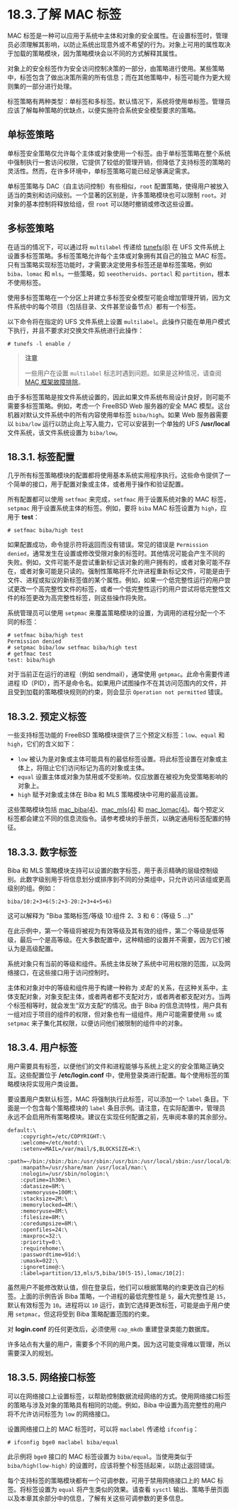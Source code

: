 # 18.3.了解 MAC 标签

MAC 标签是一种可以应用于系统中主体和对象的安全属性。在设置标签时，管理员必须理解其影响，以防止系统出现意外或不希望的行为。对象上可用的属性取决于加载的策略模块，因为策略模块会以不同的方式解释其属性。

对象上的安全标签作为安全访问控制决策的一部分，由策略进行使用。某些策略中，标签包含了做出决策所需的所有信息；而在其他策略中，标签可能作为更大规则集的一部分进行处理。

标签策略有两种类型：单标签和多标签。默认情况下，系统将使用单标签。管理员应该了解每种策略的优缺点，以便实施符合系统安全模型要求的策略。

## 单标签策略

单标签安全策略仅允许每个主体或对象使用一个标签。由于单标签策略在整个系统中强制执行一套访问权限，它提供了较低的管理开销，但降低了支持标签的策略的灵活性。然而，在许多环境中，单标签策略可能已经足够满足需求。

单标签策略与 DAC（自主访问控制）有些相似，`root` 配置策略，使得用户被放入适当的类别和访问级别。一个显著的区别是，许多策略模块也可以限制 `root`。对对象的基本控制将释放给组，但 `root` 可以随时撤销或修改这些设置。

## 多标签策略

在适当的情况下，可以通过将 `multilabel` 传递给 [tunefs(8)](https://man.freebsd.org/cgi/man.cgi?query=tunefs&sektion=8&format=html) 在 UFS 文件系统上设置多标签策略。多标签策略允许每个主体或对象拥有其自己的独立 MAC 标签。只有当策略实现标签功能时，才需要决定使用多标签还是单标签策略，例如 `biba`、`lomac` 和 `mls`。一些策略，如 `seeotheruids`、`portacl` 和 `partition`，根本不使用标签。

使用多标签策略在一个分区上并建立多标签安全模型可能会增加管理开销，因为文件系统中的每个项目（包括目录、文件甚至设备节点）都有一个标签。

以下命令将在指定的 UFS 文件系统上设置 `multilabel`。此操作只能在单用户模式下执行，并且不要求对交换文件系统进行此操作：

```
# tunefs -l enable /
```

>**注意**
>
>一些用户在设置 `multilabel` 标志时遇到问题。如果是这种情况，请查阅 [MAC 框架故障排除](https://docs.freebsd.org/en/books/handbook/mac/#mac-troubleshoot)。

由于多标签策略是按文件系统设置的，因此如果文件系统布局设计良好，则可能不需要多标签策略。例如，考虑一个 FreeBSD Web 服务器的安全 MAC 模型。这台机器对默认文件系统中的所有内容使用单标签 `biba/high`。如果 Web 服务器需要以 `biba/low` 运行以防止向上写入能力，它可以安装到一个单独的 UFS **/usr/local** 文件系统，该文件系统设置为 `biba/low`。

## 18.3.1. 标签配置

几乎所有标签策略模块的配置都将使用基本系统实用程序执行。这些命令提供了一个简单的接口，用于配置对象或主体，或者用于操作和验证配置。

所有配置都可以使用 `setfmac` 来完成，`setfmac` 用于设置系统对象的 MAC 标签，`setpmac` 用于设置系统主体的标签。例如，要将 `biba` MAC 标签设置为 `high`，应用于 **test**：

```
# setfmac biba/high test
```

如果配置成功，命令提示符将返回而没有错误。常见的错误是 `Permission denied`，通常发生在设置或修改受限对象的标签时。其他情况可能会产生不同的失败。例如，文件可能不是尝试重新标记该对象的用户拥有的，或者对象可能不存在，或者对象可能是只读的。强制性策略将不允许进程重新标记文件，可能是由于文件、进程或拟议的新标签值的某个属性。例如，如果一个低完整性运行的用户尝试更改一个高完整性文件的标签，或者一个低完整性运行的用户尝试将低完整性文件的标签更改为高完整性标签，则这些操作将失败。

系统管理员可以使用 `setpmac` 来覆盖策略模块的设置，为调用的进程分配一个不同的标签：

```
# setfmac biba/high test
Permission denied
# setpmac biba/low setfmac biba/high test
# getfmac test
test: biba/high
```

对于当前正在运行的进程（例如 sendmail），通常使用 `getpmac`。此命令需要传递进程 ID（PID），而不是命令名。如果用户试图操作不在其访问范围内的文件，并且受到加载的策略模块规则的约束，则会显示 `Operation not permitted` 错误。

## 18.3.2. 预定义标签

一些支持标签功能的 FreeBSD 策略模块提供了三个预定义标签：`low`、`equal` 和 `high`，它们的含义如下：

* `low` 被认为是对象或主体可能具有的最低标签设置。将此标签设置在对象或主体上，将阻止它们访问标记为高的对象或主体。
* `equal` 设置主体或对象为禁用或不受影响，仅应放置在被视为免受策略影响的对象上。
* `high` 赋予对象或主体在 Biba 和 MLS 策略模块中可用的最高设置。

这些策略模块包括 [mac\_biba(4)](https://man.freebsd.org/cgi/man.cgi?query=mac_biba&sektion=4&format=html)、[mac\_mls(4)](https://man.freebsd.org/cgi/man.cgi?query=mac_mls&sektion=4&format=html) 和 [mac\_lomac(4)](https://man.freebsd.org/cgi/man.cgi?query=mac_lomac&sektion=4&format=html)。每个预定义标签都会建立不同的信息流指令。请参考模块的手册页，以确定通用标签配置的特征。

## 18.3.3. 数字标签

Biba 和 MLS 策略模块支持可以设置的数字标签，用于表示精确的层级控制级别。此数字级别用于将信息划分或排序到不同的分类组中，只允许访问该组或更高级别的组。例如：

```
biba/10:2+3+6(5:2+3-20:2+3+4+5+6)
```

这可以解释为 "Biba 策略标签/等级 10:组件 2、3 和 6：(等级 5 …​)"

在此示例中，第一个等级将被视为有效等级及其有效的组件，第二个等级是低等级，最后一个是高等级。在大多数配置中，这种精细的设置并不需要，因为它们被认为是高级配置。

系统对象只有当前的等级和组件。系统主体反映了系统中可用权限的范围，以及网络接口，在这些接口用于访问控制时。

主体和对象对中的等级和组件用于构建一种称为 *支配* 的关系，在这种关系中，主体支配对象，对象支配主体，或者两者都不支配对方，或者两者都支配对方。当两个标签相等时，就会发生“双方支配”的情况。由于 Biba 的信息流特性，用户具有一组对应于项目的组件的权限，但对象也有一组组件。用户可能需要使用 `su` 或 `setpmac` 来子集化其权限，以便访问他们被限制的组件中的对象。

## 18.3.4. 用户标签

用户需要具有标签，以便他们的文件和进程能够与系统上定义的安全策略正确交互。这些配置位于 **/etc/login.conf** 中，使用登录类进行配置。每个使用标签的策略模块将实现用户类设置。

要设置用户类默认标签，MAC 将强制执行此标签，可以添加一个 `label` 条目。下面是一个包含每个策略模块的 `label` 条目示例。请注意，在实际配置中，管理员永远不会启用所有策略模块。建议在实现任何配置之前，先审阅本章的其余部分。

```
default:\
	:copyright=/etc/COPYRIGHT:\
	:welcome=/etc/motd:\
	:setenv=MAIL=/var/mail/$,BLOCKSIZE=K:\
	:path=~/bin:/sbin:/bin:/usr/sbin:/usr/bin:/usr/local/sbin:/usr/local/bin:\
	:manpath=/usr/share/man /usr/local/man:\
	:nologin=/usr/sbin/nologin:\
	:cputime=1h30m:\
	:datasize=8M:\
	:vmemoryuse=100M:\
	:stacksize=2M:\
	:memorylocked=4M:\
	:memoryuse=8M:\
	:filesize=8M:\
	:coredumpsize=8M:\
	:openfiles=24:\
	:maxproc=32:\
	:priority=0:\
	:requirehome:\
	:passwordtime=91d:\
	:umask=022:\
	:ignoretime@:\
	:label=partition/13,mls/5,biba/10(5-15),lomac/10[2]:
```

虽然用户不能修改默认值，但在登录后，他们可以根据策略的约束更改自己的标签。上面的示例告诉 Biba 策略，一个进程的最低完整性是 `5`，最大完整性是 `15`，默认有效标签为 `10`。进程将以 `10` 运行，直到它选择更改标签，可能是由于用户使用 `setpmac`，但这将受到 Biba 策略配置范围的约束。

对 **login.conf** 的任何更改后，必须使用 `cap_mkdb` 重建登录类能力数据库。

许多站点有大量的用户，需要多个不同的用户类。因为这可能变得难以管理，所以需要深入的规划。

## 18.3.5. 网络接口标签

可以在网络接口上设置标签，以帮助控制数据流经网络的方式。使用网络接口标签的策略与涉及对象的策略具有相同的功能。例如，Biba 中设置为高完整性的用户将不允许访问标签为 `low` 的网络接口。

设置网络接口上的 MAC 标签时，可以将 `maclabel` 传递给 `ifconfig`：

```
# ifconfig bge0 maclabel biba/equal
```

此示例将 `bge0` 接口的 MAC 标签设置为 `biba/equal`。当使用类似于 `biba/high(low-high)` 的设置时，应该将整个标签括起来，以防止返回错误。

每个支持标签的策略模块都有一个可调参数，可用于禁用网络接口上的 MAC 标签。将标签设置为 `equal` 将产生类似的效果。请查看 `sysctl` 输出、策略手册页面以及本章其余部分中的信息，了解有关这些可调参数的更多信息。
